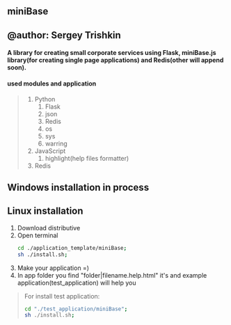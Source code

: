 ## miniBase
## @author: Sergey Trishkin

#### A library for creating small corporate services using Flask, miniBase.js library(for creating single page applications) and Redis(other will append soon).

#### used modules and application
>1. Python
>    1. Flask
>    2. json
>    3. Redis
>    4. os
>    5. sys
>    6. warring
>2. JavaScript
>    1. highlight(help files formatter)
>3. Redis

## Windows installation in process

## Linux installation
1. Download distributive
2. Open terminal
	```bash
	cd ./application_template/miniBase;
	sh ./install.sh;
	```
3. Make your application =)
4. In app folder you find "folder|filename.help.html" it's and example application(test_application) will help you
> For install test application:
>	```bash
>	cd "./test_application/miniBase";
>	sh ./install.sh;
>	```